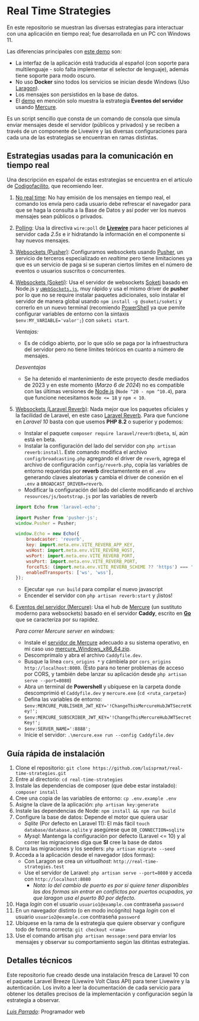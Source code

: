 # Real Time Strategies

En este repositorio se muestran las diversas estrategias para interactuar con una aplicación en tiempo real; fue desarrollada en un PC con Windows 11.

Las diferencias principales con [este demo](https://github.com/benbjurstrom/livewire-mercure-demo) son:

- La interfaz de la aplicación está traducida al español (con soporte para multilenguaje - solo falta implementar el selector de lenguaje), además tiene soporte para modo oscuro.
- No uso **Docker** sino todos los servicios se inician desde Windows (Uso [Laragon](https://laragon.org/download/index.html)).
- Los mensajes son persistidos en la base de datos.
- El [demo](https://github.com/benbjurstrom/livewire-mercure-demo) en mención solo muestra la estrategia **Eventos del servidor** usando [Mercure](https://mercure.rocks/).

Es un script sencillo que consta de un comando de consola que simula enviar mensajes desde el servidor (públicos y privados) y se reciben a través de un componente de Livewire y las diversas configuraciones para cada una de las estrategias se encuentran en ramas distintas.

## Estrategias usadas para la comunicación en tiempo real
Una descripción en español de estas estrategias se encuentra en el artículo de [Codigofacilito](https://codigofacilito.com/articles/266), que recomiendo leer.
1. [No real time](https://github.com/luisprmat/real-time-strategies/tree/no-real-time): No hay emisión de los mensajes en tiempo real, el comando los envía pero cada usuario debe refrescar el navegador para que se haga la consulta a la Base de Datos y así poder ver los nuevos mensajes sean públicos o privados.
2. [Polling](https://github.com/luisprmat/real-time-strategies/tree/polling): Usa la directiva `wire:poll` de [**Livewire**](https://livewire.laravel.com/docs/wire-poll) para hacer peticiones al servidor cada *2.5s* e ir hidratando la información en el componente si hay nuevos mensajes.
3. [Websockets (Pusher)](https://github.com/luisprmat/real-time-strategies/tree/pusher): Configuramos websockets usando [Pusher](https://pusher.com/), un servicio de terceros especializado en *realtime* pero tiene limitaciones ya que es un servicio de paga si se superan ciertos límites en el número de eventos o usuarios suscritos o concurrentes.
4. [Websockets (Soketi)](https://github.com/luisprmat/real-time-strategies/tree/soketi): Usa el servidor de websockets [Soketi](https://docs.soketi.app) basado en Node.js y [`uWebSockets.js`](https://github.com/uNetworking/uWebSockets.js), muy rápido y usa el mismo driver de **pusher** por lo que no se require instalar paquetes adicionales, solo instalar el servidor de manera global usando `npm install -g @soketi/soketi` y correrlo en un nuevo terminal (recomiendo [PowerShell](https://learn.microsoft.com/es-es/powershell/scripting/install/installing-powershell-on-windows?view=powershell-7.4) ya que pemite configurar variables de entorno con la sintaxis `$env:MY_VARIABLE='valor';`) con `soketi start`.

    *Ventajas:*
    - Es de código abierto, por lo que sólo se paga por la infraestructura del servidor pero no tiene límites teóricos en cuanto a número de mensajes.

    *Desventajas*
    - Se ha detenido el mantenimiento de este proyecto desde mediados de 2023 y en este momento (*Marzo 6 de 2024*) no es compatible con las últimas versiones de [Node.js](https://nodejs.org) (`Node ^20 - npm ^10.4`), para que funcione necesitamos `Node <= 18` y `npm < 10`.
5. [Websockets (Laravel Reverb)](https://github.com/luisprmat/real-time-strategies/tree/reverb): Nada mejor que los paquetes oficiales y la facilidad de Laravel, en este caso [Laravel Reverb](https://reverb.laravel.com). Para que funcione en *Laravel 10* basta con que usemos **PHP 8.2** o superior y podemos:
    - Instalar el paquete `composer require laravel/reverb:@beta`, sí, aún está en beta.
    - Instalar la configuración del lado del servidor con `php artisan reverb:install`. Este comando modifica el archivo `config/broadcasting.php` agregando el driver  de `reverb`, agrega el archivo de configuración `config/reverb.php`, copia las variables de entorno requeridas por **reverb** directamentente en el `.env` generando claves aleatorias y cambia el driver de conexión en el `.env` a `BROADCAST_DRIVER=reverb`.
    - Modificar la configuración del lado del cliente modificando el archivo `resources/js/bootstrap.js` por las variables de reverb
    ```js
    import Echo from 'laravel-echo';
 
    import Pusher from 'pusher-js';
    window.Pusher = Pusher;
    
    window.Echo = new Echo({
        broadcaster: 'reverb',
        key: import.meta.env.VITE_REVERB_APP_KEY,
        wsHost: import.meta.env.VITE_REVERB_HOST,
        wsPort: import.meta.env.VITE_REVERB_PORT,
        wssPort: import.meta.env.VITE_REVERB_PORT,
        forceTLS: (import.meta.env.VITE_REVERB_SCHEME ?? 'https') === 'https',
        enabledTransports: ['ws', 'wss'],
    });
    ```
    - Ejecutar `npm run build` para compilar el nuevo javascript
    - Encender el servidor con `php artisan reverb:start` y ¡listos!
6. [Eventos del servidor (Mercure)](https://github.com/luisprmat/real-time-strategies/tree/mercure): Usa el hub de [Mercure](https://mercure.rocks/) (un sustituto moderno para websockets) basado en el servidor **Caddy**, escrito en [**Go**](https://go.dev/) que se caracteriza por su rapidez.

    *Para correr Mercure server en windows:*
    - Instale el [servidor de Mercure](https://github.com/dunglas/mercure/releases) adecuado a su sistema operativo, en  mi caso uso [mercure_Windows_x86_64.zip](https://github.com/dunglas/mercure/releases/download/v0.15.9/mercure_Windows_x86_64.zip).
    - Descomprímalo y abra el archivo `Caddyfile.dev`.
    - Busque la línea `cors_origins *` y cámbiela por `cors_origins http://localhost:8080`. (Esto para no tener problemas de acceso por CORS, y también debe lanzar su aplicación desde `php artisan serve --port=8080`)
    - Abra un terminal de **Powershell** y ubíquese en la carpeta donde descomprimió el `Caddyfile.dev` y `mercure.exe` (`cd <ruta_carpeta>`)
    - Defina las variables de entorno: `$env:MERCURE_PUBLISHER_JWT_KEY='!ChangeThisMercureHubJWTSecretKey!';`
    - `$env:MERCURE_SUBSCRIBER_JWT_KEY='!ChangeThisMercureHubJWTSecretKey!';`
    - `$env:SERVER_NAME=':8888';`
    - Inicie el servidor: `.\mercure.exe run --config Caddyfile.dev`

## Guía rápida de instalación
1. Clone el repositorio: `git clone https://github.com/luisprmat/real-time-strategies.git`
2. Entre al directorio: `cd real-time-strategies`
3. Instale las dependencias de composer (que debe estar instalado): `composer install`
4. Cree una copia de las variables de entorno: `cp .env.example .env`
5. Asigne la clave de la aplicación: `php artisan key:generate`
6. Instale las dependencias de Node: `npm install && npm run build`
7. Configure la base de datos: Depende el motor que quiera usar
    - *Sqlite* (Por defecto en Laravel 11): El más fácil `touch database/database.sqlite` y asegúrese que `DB_CONNECTION=sqlite`
    - *Mysql*: Mantenga la configuración por defecto (Laravel <= 10) y al correr las migraciones díga que **SI** cree la base de datos
8. Corra las migraciones y los seeders: `php artisan migrate --seed`
9. Acceda a la aplicación desde el navegador (dos formas):
    - Con Laragon se crea un *virtualhost*: `http://real-time-strategies.test`
    - Use el servidor de Laravel: `php artisan serve --port=8080` y acceda con `http://localhost:8080`
        - *Nota: lo del cambio de puerto es por si quiere tener disponibles las dos formas sin entrar en conflictos por puertos ocupados, ya que laragon usa el puerto 80 por defecto.*
10. Haga *login* con el usuario `usuario1@example.com` contraseña `password`
11. En un navegador distinto (o en modo incógnito) haga *login* con el usuario `usuario2@example.com` contraseña `password`
12. Ubíquese en la rama de la estrategia que quiere observar y configure todo de forma correcta: `git checkout <rama>`
13. Use el comando artisan `php artisan message:send` para enviar los mensajes y observar su comportamiento según las ditintas estrategias.

## Detalles técnicos
Este repositorio fue creado desde una instalación fresca de Laravel 10 con el paquete Laravel Breeze (Livewire Volt Class API) para tener Livewire y la autenticación. Los invito a leer la documentación de cada servicio para obtener los detalles precisos de la implementación y configuración según la estrategia a observar.

[*Luis Parrado*](https://github.com/luisprmat): Programador web

